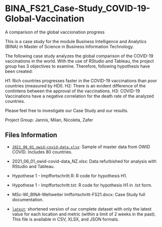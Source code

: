 # BINA_FS21_Case-Study_COVID-19-Global-Vaccination
A comparison of the global vaccionation progress

This is a case study for the module Business Intelligence and Analytics (BINA) in Master of Science in Business Information Technology.

The following case study analyzes the global comparison of the COVID-19 vaccinations in the world. With the use of RStudio and Tableau, the project group has 3 objectives to examine. Therefore, following hypothesis have been created:

H1: Rich countries progresses faster in the COVID-19 vaccinations than poor countries (measured by HDI).
H2: There is an evident difference of the contintens between the approval of the vaccinations.
H3: COVID-19 Vaccinations have a negative correlation for the death rate of the analyzed countries.

Please feel free to investigate our Case Study and our results.

Project Group: Jannis, Milan, Nicoleta, Zafer

## Files Information

- [`2021_06_01_owid-covid-data.xlsx`](https://github.com/milanmarkovic90/BINA_FS21_Case-Study_COVID-19-Global-Vaccination/blob/main/2021_06_01_owid-covid-data.xlsx): Sample of master data from OWID COVID. Includes 80 countries.
- 2021_06_01_owid-covid-data_NZ.xlsx: Data refurbished for analysis with RStudio and Tableau.
- Hypothese 1 - Impffortschritt.R: R code for hypothesis H1.
- Hypothese 1 - Impffortschritt.txt: R code for hypothesis H1 in .txt form.
- MSc-WI_BINA-Weltweiter Imffortschritt-FS21.docx: Case Study full documentation.

- [`latest`](https://github.com/owid/covid-19-data/tree/master/public/data/latest): shortened version of our complete dataset with only the latest value for each location and metric (within a limit of 2 weeks in the past). This file is available in CSV, XLSX, and JSON formats.
